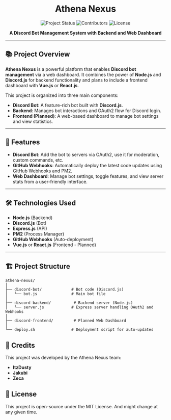 <h1 align="center">Athena Nexus</h1>

<div align="center">

  <img src="https://img.shields.io/badge/Project-Active-brightgreen" alt="Project Status"/>
  <img src="https://img.shields.io/badge/Contributors-3-blue" alt="Contributors"/>
  <img src="https://img.shields.io/badge/License-MIT-green" alt="License"/>
  
</div>

<p align="center">
<strong>A Discord Bot Management System with Backend and Web Dashboard</strong>
</p>

---

## 📚 Project Overview

**Athena Nexus** is a powerful platform that enables **Discord bot management** via a web dashboard. It combines the power of **Node.js** and **Discord.js** for backend functionality and plans to include a frontend dashboard with **Vue.js** or **React.js**.

This project is organized into three main components:

- **Discord Bot**: A feature-rich bot built with **Discord.js**.
- **Backend**: Manages bot interactions and OAuth2 flow for Discord login.
- **Frontend (Planned)**: A web-based dashboard to manage bot settings and view statistics.

---

## 🚀 Features

- **Discord Bot**: Add the bot to servers via OAuth2, use it for moderation, custom commands, etc.
- **GitHub Webhooks**: Automatically deploy the latest code updates using GitHub Webhooks and PM2.
- **Web Dashboard**: Manage bot settings, toggle features, and view server stats from a user-friendly interface.

---

## 🛠️ Technologies Used

- **Node.js** (Backend)
- **Discord.js** (Bot)
- **Express.js** (API)
- **PM2** (Process Manager)
- **GitHub Webhooks** (Auto-deployment)
- **Vue.js** or **React.js** (Frontend - Planned)

---

## 🏗️ Project Structure

```plaintext
athena-nexus/
│
├── discord-bot/             # Bot code (Discord.js)
│   └── bot.js               # Main bot file
│
├── discord-backend/          # Backend server (Node.js)
│   └── server.js            # Express server handling OAuth2 and Webhooks
│
├── discord-frontend/         # Planned Web Dashboard
│
└── deploy.sh                # Deployment script for auto-updates
```

## 📜 Credits
This project was developed by the Athena Nexus team:
- **ItzDusty**
- **Jakubi**
- **Zeca**

## 📝 License
This project is open-source under the MIT License. And might change at any given time.
